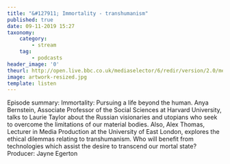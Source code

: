 ```yaml
---
title: "&#127911; Immortality - transhumanism"
published: true
date: 09-11-2019 15:27
taxonomy:
    category:
        - stream
    tag:
        - podcasts
header_image: '0'
theurl: http://open.live.bbc.co.uk/mediaselector/6/redir/version/2.0/mediaset/audio-nondrm-download/proto/http/vpid/p07sj8yg.mp3
image: artwork-resized.jpg
template: listen
--- 
```

Episode summary: Immortality: Pursuing a life beyond the human. Anya Bernstein, Associate Professor of the Social Sciences at Harvard University, talks to Laurie Taylor about the Russian visionaries and utopians who seek to overcome the limitations of our material bodies. Also, Alex Thomas, Lecturer in Media Production at the University of East London, explores the ethical dilemmas relating to transhumanism. Who will benefit from technologies which assist the desire to transcend our mortal state? Producer: Jayne Egerton
